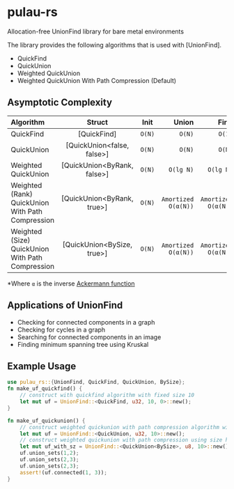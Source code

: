 # pulau-rs
Allocation-free UnionFind library for bare metal environments

The library provides the following algorithms that is used with [UnionFind].
- QuickFind
- QuickUnion
- Weighted QuickUnion
- Weighted QuickUnion With Path Compression (Default)

## Asymptotic Complexity
| Algorithm                                        |           Struct            |  Init  |               Union |                Find |           Connected |
| :----------------------------------------------- | :-------------------------: | :----: | ------------------: | ------------------: | ------------------: |
| QuickFind                                        |         [QuickFind]         | `O(N)` |              `O(N)` |              `O(1)` |              `O(1)` |
| QuickUnion                                       | [QuickUnion<false, false>]  | `O(N)` |              `O(N)` |              `O(N)` |              `O(N)` |
| Weighted QuickUnion                              | [QuickUnion<ByRank, false>] | `O(N)` |           `O(lg N)` |           `O(lg N)` |           `O(lg N)` |
| Weighted (Rank) QuickUnion With Path Compression | [QuickUnion<ByRank, true>]  | `O(N)` | `Amortized O(α(N))` | `Amortized O(α(N))` | `Amortized O(α(N))` |
| Weighted (Size) QuickUnion With Path Compression | [QuickUnion<BySize, true>]  | `O(N)` | `Amortized O(α(N))` | `Amortized O(α(N))` | `Amortized O(α(N))` |

*Where `α` is the inverse [Ackermann function](https://en.wikipedia.org/wiki/Ackermann_function)

## Applications of UnionFind
- Checking for connected components in a graph
- Checking for cycles in a graph
- Searching for connected components in an image
- Finding minimum spanning tree using Kruskal

## Example Usage
```rust
use pulau_rs::{UnionFind, QuickFind, QuickUnion, BySize};
fn make_uf_quickfind() {
    // construct with quickfind algorithm with fixed size 10
    let mut uf = UnionFind::<QuickFind, u32, 10, 0>::new();
}

fn make_uf_quickunion() {
    // construct weighted quickunion with path compression algorithm with fixed size 10
    let mut uf = UnionFind::<QuickUnion, u32, 10>::new();
    // construct weighted quickunion with path compression using size heuristics and fixed size 10
    let mut uf_with_sz = UnionFind::<QuickUnion<BySize>, u8, 10>::new();
    uf.union_sets(1,2);
    uf.union_sets(2,3);
    uf.union_sets(2,3);
    assert!(uf.connected(1, 3));
}
```